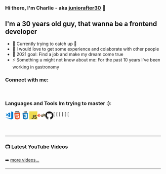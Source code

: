 ### Hi there, I'm Charlie - aka [juniorafter30][website] 👋



## I'm a 30 years old guy, that wanna be a frontend developer

- 🌱 Currently trying to catch up 🤣
- 👯 I would love to get some experience and colaborate with other people
- 🥅 2021 goal: Find a job and make my dream come true
- ⚡ Something u might not know about me: For the past 10 years I've been working in gastronomy

### Connect with me:


<br />

### Languages and Tools Im trying to master :):

[<img align="left" alt="Visual Studio Code" width="26px" src="https://raw.githubusercontent.com/github/explore/80688e429a7d4ef2fca1e82350fe8e3517d3494d/topics/visual-studio-code/visual-studio-code.png" />
[<img align="left" alt="HTML5" width="26px" src="https://raw.githubusercontent.com/github/explore/80688e429a7d4ef2fca1e82350fe8e3517d3494d/topics/html/html.png" />
[<img align="left" alt="CSS3" width="26px" src="https://raw.githubusercontent.com/github/explore/80688e429a7d4ef2fca1e82350fe8e3517d3494d/topics/css/css.png" />
[<img align="left" alt="JavaScript" width="26px" src="https://raw.githubusercontent.com/github/explore/80688e429a7d4ef2fca1e82350fe8e3517d3494d/topics/javascript/javascript.png" />
[<img align="left" alt="Git" width="26px" src="https://raw.githubusercontent.com/github/explore/80688e429a7d4ef2fca1e82350fe8e3517d3494d/topics/git/git.png" />
[<img align="left" alt="GitHub" width="26px" src="https://raw.githubusercontent.com/github/explore/78df643247d429f6cc873026c0622819ad797942/topics/github/github.png" />


<br />
<br />

---

### 📺 Latest YouTube Videos

<!-- YOUTUBE:START -->
<!-- YOUTUBE:END -->

➡️ [more videos...](https://youtube.com/channel/UCukANBwPesbdLi_Dq_ekPFw)

---

[website]:
[youtube]:
[instagram]:
[linkedin]:
